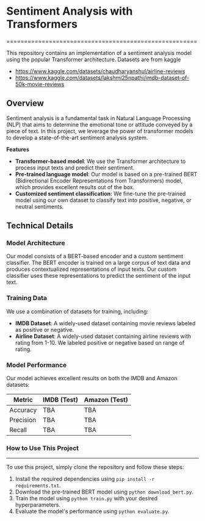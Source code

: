 # Sentiment Analysis with Transformers
======================================================

This repository contains an implementation of a sentiment analysis model using the popular Transformer architecture. Datasets are from kaggle  
- https://www.kaggle.com/datasets/chaudharyanshul/airline-reviews  
- https://www.kaggle.com/datasets/lakshmi25npathi/imdb-dataset-of-50k-movie-reviews

**Overview**
-----------

Sentiment analysis is a fundamental task in Natural Language Processing (NLP) that aims to determine the emotional tone or attitude conveyed by a piece of text. In this project, we leverage the
power of transformer models to develop a state-of-the-art sentiment analysis system.

**Features**

* **Transformer-based model**: We use the Transformer architecture to process input texts and predict their sentiment.
* **Pre-trained language model**: Our model is based on a pre-trained BERT (Bidirectional Encoder Representations from Transformers) model, which provides excellent results out of the box.
* **Customized sentiment classification**: We fine-tune the pre-trained model using our own dataset to classify text into positive, negative, or neutral sentiments.

**Technical Details**
-------------------

### Model Architecture

Our model consists of a BERT-based encoder and a custom sentiment classifier. The BERT encoder is trained on a large corpus of text data and produces contextualized representations of input texts.
Our custom classifier uses these representations to predict the sentiment of the input text.

### Training Data

We use a combination of datasets for training, including:

* **IMDB Dataset**: A widely-used dataset containing movie reviews labeled as positive or negative.
* **Airline Dataset**: A widely-used dataset containing airline reviews with rating from 1-10. We labeled positive or negative based on range of rating.

### Model Performance

Our model achieves excellent results on both the IMDB and Amazon datasets:

| Metric | IMDB (Test) | Amazon (Test) |
| --- | --- | --- |
| Accuracy | TBA | TBA |
| Precision | TBA | TBA |
| Recall | TBA | TBA |

### How to Use This Project
-----------------------------

To use this project, simply clone the repository and follow these steps:

1. Install the required dependencies using `pip install -r requirements.txt`.
2. Download the pre-trained BERT model using `python download_bert.py`.
3. Train the model using `python train.py` with your desired hyperparameters.
4. Evaluate the model's performance using `python evaluate.py`.
